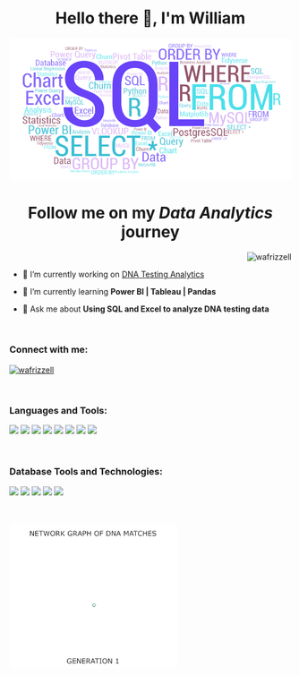 <h1 align="center">Hello there 👋, I'm William</h1>
<img src="01_Assets/wordart-banner.png">
<h1 align="center">Follow me on my <em><b>Data Analytics</b></em> journey</h1>

<p align="right"> <img src="https://komarev.com/ghpvc/?username=wafrizzell&label=Profile%20views&color=0e75b6&style=flat" alt="wafrizzell" /> </p>

- 🔭 I’m currently working on [DNA Testing Analytics](https://github.com/wafrizzell/ancestry_python)

- 🌱 I’m currently learning **Power BI | Tableau | Pandas**

- 💬 Ask me about **Using SQL and Excel to analyze DNA testing data**

<br>
<h3 align="left">Connect with me:</h3>
<p align="left">
<a href="https://linkedin.com/in/wafrizzell" target="blank"><img align="center" src="https://raw.githubusercontent.com/rahuldkjain/github-profile-readme-generator/master/src/images/icons/Social/linked-in-alt.svg" alt="wafrizzell" height="30" width="40" /></a>
<!-- Find good social media icons. Eventually add Kaggle, Tableau, and possibly Medium. Possibly link to my own site. -->
</p>
<br>
<h3 align="left">Languages and Tools:</h3>
<p align="left">
    <img src="https://img.shields.io/badge/Microsoft_Excel-217346?style=for-the-badge&logo=microsoft-excel&logoColor=white">
    <img src="https://img.shields.io/badge/python-3670A0?style=for-the-badge&logo=python&logoColor=ffdd54">
    <img src="https://img.shields.io/badge/power_bi-F2C811?style=for-the-badge&logo=powerbi&logoColor=black">
    <img src="https://img.shields.io/badge/html5-%23E34F26.svg?style=for-the-badge&logo=html5&logoColor=white">
    <img src="https://img.shields.io/badge/css3-%231572B6.svg?style=for-the-badge&logo=css3&logoColor=white">
    <img src="https://img.shields.io/badge/javascript-%23323330.svg?style=for-the-badge&logo=javascript&logoColor=%23F7DF1E">
    <img src="https://img.shields.io/badge/Visual%20Studio%20Code-0078d7.svg?style=for-the-badge&logo=visual-studio-code&logoColor=white">
    <img src="https://img.shields.io/badge/jupyter-%23FA0F00.svg?style=for-the-badge&logo=jupyter&logoColor=white">
</p>

<br>
<h3 align="left">Database Tools and Technologies:</h3>
<p float="left">
<img src="https://img.shields.io/badge/mysql-%2300f.svg?style=for-the-badge&logo=mysql&logoColor=white">
<img src="https://img.shields.io/badge/MariaDB-003545?style=for-the-badge&logo=mariadb&logoColor=white">
<img src="https://img.shields.io/badge/postgres-%23316192.svg?style=for-the-badge&logo=postgresql&logoColor=white">
<!-- <img src="https://img.shields.io/badge/Microsoft%20SQL%20Sever-CC2927?style=for-the-badge&logo=microsoft%20sql%20server&logoColor=white"> -->
<img src="https://img.shields.io/badge/sqlite-%2307405e.svg?style=for-the-badge&logo=sqlite&logoColor=white">
<img src="https://img.shields.io/badge/Oracle-F80000?style=for-the-badge&logo=oracle&logoColor=white">
</p>
<br>
<br>
<img src="01_Assets/gephi_7gens.gif" width="300">

<!--
    Unused apps and icons, set aside for future use

    Top Language Gadget
    <p><img align="center" src="https://github-readme-stats.vercel.app/api/top-langs?username=wafrizzell&show_icons=true&locale=en&layout=compact" alt="wafrizzell" /></p>


    Social Media Icons
    <a href="https://kaggle.com/wafrizzell" target="blank"><img align="center" src="https://raw.githubusercontent.com/rahuldkjain/github-profile-readme-generator/master/src/images/icons/Social/kaggle.svg" alt="wafrizzell" height="30" width="40" /></a>
    <img src="https://img.shields.io/badge/r-%23276DC3.svg?style=for-the-badge&logo=r&logoColor=white">
    <img src="https://img.shields.io/badge/RStudio-4285F4?style=for-the-badge&logo=rstudio&logoColor=white">
    Languages and Tools


    Database Tools and Technologies
    <a href="https://www.sqlite.org/" target="_blank" rel="noreferrer"> <img src="https://www.vectorlogo.zone/logos/sqlite/sqlite-icon.svg" alt="sqlite" width="40" height="40"/> </a> 
-->
